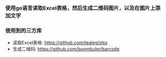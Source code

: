
### 使用go语言读取Excel表格，然后生成二维码图片，以及在图片上添加文字
### 使用到的三方库
- 读取Excel表格:
  <https://github.com/tealeg/xlsx>
- 生成二维码:
  <https://github.com/boombuler/barcode>
